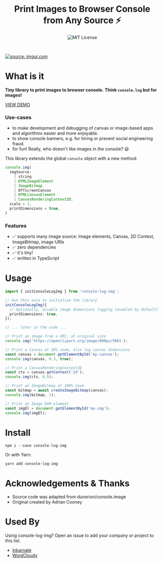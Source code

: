 <h1 align="center">Print Images to Browser Console from Any Source ⚡️</h1>
<p align="center">
  <img alt="MIT License" src="https://img.shields.io/github/license/dmitru/console-log-img"/>
</p>
<br/>

<a href="https://imgur.com/06122Fq"><img src="https://i.imgur.com/06122Fq.gif" title="source: imgur.com" /></a>

# What is it

**Tiny library to print images to browser console.**
**Think `console.log` but for images!**

[VIEW DEMO](https://codesandbox.io/s/console-log-img-test-bti64)

### Use-cases

- to make development and debugging of canvas or image-based apps and algorithms easier and more enjoyable.
- to show console banners, e.g. for hiring or prevent social engineering fraud.
- for fun! Really, who doesn't like images in the console? 😃

This library extends the global `console` object with a new method:

```typescript
console.img(
  imgSource:
    | string
    | HTMLImageElement
    | ImageBitmap
    | OffscreenCanvas
    | HTMLCanvasElement
    | CanvasRenderingContext2D,
  scale = 1,
  printDimensions = true,
)
```

### Features

- ✅ supports many image source: Image elements, Canvas, 2D Context, ImageBitmap, image URIs
- ✅ zero dependencies
- ✅ it's tiny!
- ✅ written in TypeScript

# Usage

```typescript
import { initConsoleLogImg } from 'console-log-img';

// Run this once to initialize the library
initConsoleLogImg({
  // Optionally, disable image dimensions logging (enabled by default)
  printDimensions: true,
});

// ... later in the code ...

// Print an image from a URI, at original size
console.img('https://openclipart.org/image/800px/5661');

// Print a Canvas at 30% zoom, also log canvas dimensions
const canvas = document.getElementById('my-canvas');
console.img(canvas, 0.3, true);

// Print a CanvasRenderingContext2D
const ctx = canvas.getContext('2d');
console.img(ctx, 0.5);

// Print an ImageBitmap at 100% zoom
const bitmap = await createImageBitmap(canvas);
console.img(bitmap, 1);

// Print an Image DOM element
const imgEl = document.getElementById('my-img');
console.img(imgEl);
```

# Install

```
npm i --save console-log-img
```

Or with Yarn:

```
yarn add console-log-img
```

# Acknowledgements & Thanks

- Source code was adapted from dunxrion/console.image
- Original created by Adrian Cooney

# Used By

Using console-log-img? Open an issue to add your company or project to this list.

- [Inkarnate](https://inkarnate.com)
- [WordCloudy](https://wordcloudy.com)

